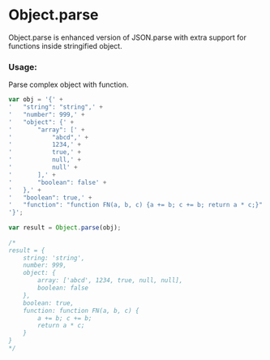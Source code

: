 # Object.parse
Object.parse is enhanced version of JSON.parse with extra support for functions inside stringified object.

### Usage:

Parse complex object with function.
```js
var obj = '{' +
'   "string": "string",' +
'   "number": 999,' +
'   "object": {' +
'       "array": [' +
'           "abcd",' +
'           1234,' +
'           true,' +
'           null,' +
'           null' +
'       ],' +
'       "boolean": false' +
'   },' +
'   "boolean": true,' +
'   "function": "function FN(a, b, c) {a += b; c += b; return a * c;}"' +
'}';
 
var result = Object.parse(obj);
 
/*
result = {
    string: 'string',
    number: 999,
    object: {
        array: ['abcd', 1234, true, null, null],
        boolean: false
    },
    boolean: true,
    function: function FN(a, b, c) {
        a += b; c += b;
        return a * c;
    }
}
*/
```
